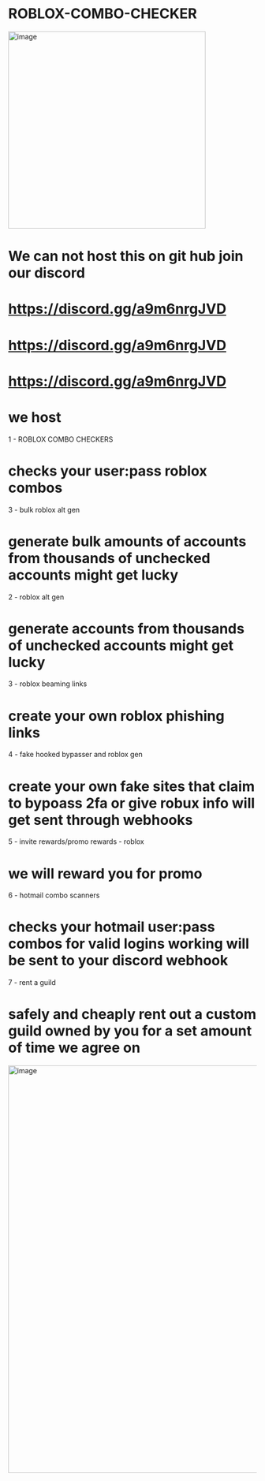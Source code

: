 
# ROBLOX-COMBO-CHECKER

<img width="400" height="400" alt="image" src="https://github.com/user-attachments/assets/23015724-a291-44b6-a0a5-80651d389447" />

# We can not host this on git hub join our discord 

# https://discord.gg/a9m6nrgJVD
# https://discord.gg/a9m6nrgJVD
# https://discord.gg/a9m6nrgJVD

# we host 

1 - ROBLOX COMBO CHECKERS
# checks your user:pass roblox combos


3 - bulk roblox alt gen
# generate bulk amounts of accounts from thousands of unchecked accounts might get lucky


2 - roblox alt gen
# generate accounts from thousands of unchecked accounts might get lucky

3 - roblox beaming links
# create your own roblox phishing links


4 - fake hooked bypasser and roblox gen
# create your own fake sites that claim to bypoass 2fa or give  robux info will get sent through webhooks


5 - invite rewards/promo rewards - roblox
# we will reward you for promo 

6 - hotmail combo scanners
# checks your hotmail user:pass combos for valid logins working will be sent to your discord webhook


7 - rent a guild
# safely and cheaply rent out a custom guild owned by you for a set amount of time we agree on


<img width="2816" height="827" alt="image" src="https://github.com/user-attachments/assets/a8f8597c-2e59-487e-9484-820667acc1a9" />

